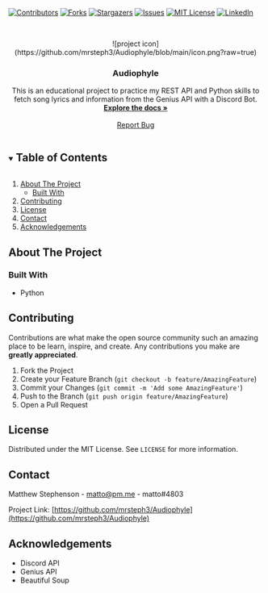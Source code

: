 <!-- PROJECT SHIELDS -->
<!--
*** I'm using markdown "reference style" links for readability.
*** Reference links are enclosed in brackets [ ] instead of parentheses ( ).
*** See the bottom of this document for the declaration of the reference variables
*** for contributors-url, forks-url, etc. This is an optional, concise syntax you may use.
*** https://www.markdownguide.org/basic-syntax/#reference-style-links
-->
[![Contributors][contributors-shield]][contributors-url]
[![Forks][forks-shield]][forks-url]
[![Stargazers][stars-shield]][stars-url]
[![Issues][issues-shield]][issues-url]
[![MIT License][license-shield]][license-url]
[![LinkedIn][linkedin-shield]][linkedin-url]


<!-- PROJECT LOGO -->
<br />
<p align="center">
  ![project icon](https://github.com/mrsteph3/Audiophyle/blob/main/icon.png?raw=true)
  <h3 align="center">Audiophyle</h3>

  <p align="center">
    This is an educational project to practice my REST API and Python skills to fetch song lyrics and information from the Genius API with a Discord Bot.
    <br />
    <a href="https://github.com/mrsteph3/Audiophyle"><strong>Explore the docs »</strong></a>
    <br />
    <br />
    <a href="https://github.com/mrsteph3/Audiophyle/issues">Report Bug</a>
  </p>
</p>



<!-- TABLE OF CONTENTS -->
<details open="open">
  <summary><h2 style="display: inline-block">Table of Contents</h2></summary>
  <ol>
    <li>
      <a href="#about-the-project">About The Project</a>
      <ul>
        <li><a href="#built-with">Built With</a></li>
      </ul>
    </li>
    <li><a href="#contributing">Contributing</a></li>
    <li><a href="#license">License</a></li>
    <li><a href="#contact">Contact</a></li>
    <li><a href="#acknowledgements">Acknowledgements</a></li>
  </ol>
</details>



<!-- ABOUT THE PROJECT -->
## About The Project

### Built With

* []() Python



<!-- CONTRIBUTING -->
## Contributing

Contributions are what make the open source community such an amazing place to be learn, inspire, and create. Any contributions you make are **greatly appreciated**.

1. Fork the Project
2. Create your Feature Branch (`git checkout -b feature/AmazingFeature`)
3. Commit your Changes (`git commit -m 'Add some AmazingFeature'`)
4. Push to the Branch (`git push origin feature/AmazingFeature`)
5. Open a Pull Request



<!-- LICENSE -->
## License

Distributed under the MIT License. See `LICENSE` for more information.



<!-- CONTACT -->
## Contact

Matthew Stephenson - matto@pm.me - matto#4803

Project Link: [https://github.com/mrsteph3/Audiophyle](https://github.com/mrsteph3/Audiophyle)



<!-- ACKNOWLEDGEMENTS -->
## Acknowledgements

* []() Discord API
* []() Genius API
* []() Beautiful Soup





<!-- MARKDOWN LINKS & IMAGES -->
<!-- https://www.markdownguide.org/basic-syntax/#reference-style-links -->
[contributors-shield]: https://img.shields.io/github/contributors/mrsteph3/Audiophyle.svg?style=for-the-badge
[contributors-url]: https://github.com/mrsteph3/Audiophyle/graphs/contributors
[forks-shield]: https://img.shields.io/github/forks/mrsteph3/Audiophyle.svg?style=for-the-badge
[forks-url]: https://github.com/mrsteph3/Audiophyle/network/members
[stars-shield]: https://img.shields.io/github/stars/mrsteph3/Audiophyle.svg?style=for-the-badge
[stars-url]: https://github.com/mrsteph3/Audiophyle/stargazers
[issues-shield]: https://img.shields.io/github/issues/mrsteph3/Audiophyle.svg?style=for-the-badge
[issues-url]: https://github.com/mrsteph3/Audiophyle/issues
[license-shield]: https://img.shields.io/github/license/mrsteph3/Audiophyle.svg?style=for-the-badge
[license-url]: https://github.com/mrsteph3/Audiophyle/blob/master/LICENSE
[linkedin-shield]: https://img.shields.io/badge/-LinkedIn-black.svg?style=for-the-badge&logo=linkedin&colorB=555
[linkedin-url]: https://linkedin.com/in/matthew-r-stephenson
